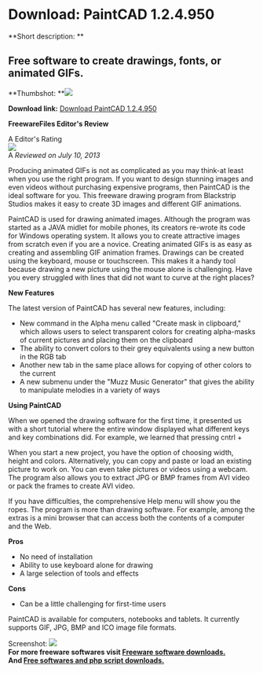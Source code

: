 # Download: PaintCAD 1.2.4.950

**Short description: **

## Free software to create drawings, fonts, or animated GIFs.

  
**Thumbshot: **![](http://www.freewarefiles.com/screenshot/paintcad_md.jpg)   
  
**Download link:** [Download PaintCAD 1.2.4.950](http://freesoftwares.boysofts.com/PaintCAD_program_89359.html)  
  

**FreewareFiles Editor's Review**  
  

A Editor's Rating  
![](http://www.freewarefiles.com/images/rating/5.gif)  
A _Reviewed on July 10, 2013_  
  
Producing animated GIFs is not as complicated as you may think-at least when
you use the right program. If you want to design stunning images and even
videos without purchasing expensive programs, then PaintCAD is the ideal
software for you. This freeware drawing program from Blackstrip Studios makes
it easy to create 3D images and different GIF animations.

PaintCAD is used for drawing animated images. Although the program was started
as a JAVA midlet for mobile phones, its creators re-wrote its code for Windows
operating system. It allows you to create attractive images from scratch even
if you are a novice. Creating animated GIFs is as easy as creating and
assembling GIF animation frames. Drawings can be created using the keyboard,
mouse or touchscreen. This makes it a handy tool because drawing a new picture
using the mouse alone is challenging. Have you every struggled with lines that
did not want to curve at the right places?

**New Features**

The latest version of PaintCAD has several new features, including:

  * New command in the Alpha menu called "Create mask in clipboard," which allows users to select transparent colors for creating alpha-masks of current pictures and placing them on the clipboard 
  * The ability to convert colors to their grey equivalents using a new button in the RGB tab 
  * Another new tab in the same place allows for copying of other colors to the current 
  * A new submenu under the "Muzz Music Generator" that gives the ability to manipulate melodies in a variety of ways 

**Using PaintCAD**

When we opened the drawing software for the first time, it presented us with a
short tutorial where the entire window displayed what different keys and key
combinations did. For example, we learned that pressing cntrl +

When you start a new project, you have the option of choosing width, height
and colors. Alternatively, you can copy and paste or load an existing picture
to work on. You can even take pictures or videos using a webcam. The program
also allows you to extract JPG or BMP frames from AVI video or pack the frames
to create AVI video.

If you have difficulties, the comprehensive Help menu will show you the ropes.
The program is more than drawing software. For example, among the extras is a
mini browser that can access both the contents of a computer and the Web.

**Pros**

  * No need of installation 
  * Ability to use keyboard alone for drawing 
  * A large selection of tools and effects 

**Cons**

  * Can be a little challenging for first-time users 

PaintCAD is available for computers, notebooks and tablets. It currently
supports GIF, JPG, BMP and ICO image file formats.

  
  
Screenshot: ![](http://www.freewarefiles.com/screenshot/paintcad.jpg)  
**For more freeware softwares visit [Freeware software downloads.](http://freesoftwares.boysofts.com/)**   
**And [Free softwares and php script downloads.](http://www.boysofts.com/)**


